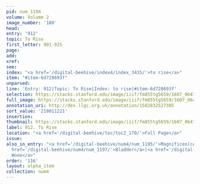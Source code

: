 ```yaml
---
pid: num_1194
volume: Volume 2
image_number: '180'
head:
entry: '912'
topic: To Rise
first_letter: 901-925
page:
add:
xref:
see:
index: "<a href='/digital-beehive/index4/index_3435/'>to rise</a>"
item: "#item-6d728693f"
unparsed:
line: 'Entry: 912|Topic: To Rise|Index: to rise|#item-6d728693f'
selection: https://stacks.stanford.edu/image/iiif/fm855tg5659/1607_0647/929,1221,2814,278/full/0/default.jpg
full_image: https://stacks.stanford.edu/image/iiif/fm855tg5659/1607_0647/full/full/0/default.jpg
annotation_uri: http://dev.llgc.org.uk/annotation/1582832527385
sort_value: '218011221'
insertion:
thumbnail: https://stacks.stanford.edu/image/iiif/fm855tg5659/1607_0647/929,1221,600,180/250,/0/default.jpg
label: 912. To Rise
location: "<a href='/digital-beehive/toc/toc2_170/'>Full Page</a>"
issue:
also_in_entry: "<a href='/digital-beehive/num4/num_1195/'>Magnificen(ce:)</a>|<a href='/digital-beehive/num4/num_1196/'>Gown</a>|<a
  href='/digital-beehive/num4/num_1197/'>Bladder</a>|<a href='/digital-beehive/num4/num_1198/'>To
  Wooe</a>"
order: '116'
layout: alpha_item
collection: num4
---
```

